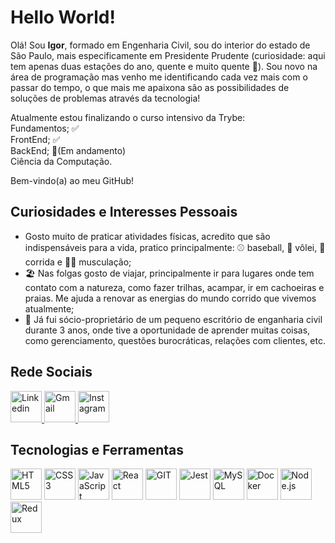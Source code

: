 <h1>Hello World!</h1>
<p>
  Olá! Sou <strong>Igor</strong>, formado em Engenharia Civil, sou do interior do estado de São Paulo, mais especificamente em Presidente Prudente (curiosidade: aqui tem apenas duas estações do ano, quente e muito quente 🥵). Sou novo na área de programação mas venho me identificando cada vez mais com o passar do tempo, o que mais me apaixona são as possibilidades de soluções de problemas através da tecnologia!
</p>
<p>
  Atualmente estou finalizando o curso intensivo da Trybe:
  <br>Fundamentos; ✅
  <br>FrontEnd; ✅
  <br>BackEnd; 🚀(Em andamento)
  <br>Ciência da Computação.
</p>
<p>Bem-vindo(a) ao meu GitHub!</p>

<h2>Curiosidades e Interesses Pessoais</h2>
<ul>
  <li>
    Gosto muito de praticar atividades físicas, acredito que são indispensáveis para a vida, pratico principalmente: ⚾ baseball, 🏐 vôlei, 🏃 corrida e 🏋️‍♂️ musculação;
  </li>
  <li>
    🏖️ Nas folgas gosto de viajar, principalmente ir para lugares onde tem contato com a natureza, como fazer trilhas, acampar, ir em cachoeiras e praias. Me ajuda a renovar as energias do mundo corrido que vivemos atualmente;
  </li>
  <li>
    👷 Já fui sócio-proprietário de um pequeno escritório de enganharia civil durante 3 anos, onde tive a oportunidade de aprender muitas coisas, como gerenciamento, questões burocráticas, relações com clientes, etc.
</li>
</ul>

<h2>Rede Sociais</h2>
<div>
  <a href=https://www.linkedin.com/in/igor-watanabe/>
    <img alt='Linkedin' src='https://camo.githubusercontent.com/7896e305249b958e8aa7638ca2e0bcff692290215240eabf8db02a570d2e0835/68747470733a2f2f692e6962622e636f2f4b7832475372542f6c696e6b6564696e2e706e67' height='50' width='50'>
  </a>
  <a href='mailto:eng.igorwatanabe@gmail.com'>
    <img alt='Gmail' src='https://cdn.icon-icons.com/icons2/730/PNG/512/gmail_icon-icons.com_62758.png' height='50' width='50'>
  </a>
  <a href='https://www.instagram.com/igorwatanabe/'>
    <img alt='Instagram' src='https://camo.githubusercontent.com/109977a284aefe0c20628563ac58b29776daad72fdaf4bdbff46cbc34c922a03/68747470733a2f2f63646e2e69636f6e2d69636f6e732e636f6d2f69636f6e73322f313231312f504e472f3531322f313439313537393630322d79756d6d696e6b79736f6369616c6d6564696133365f38333036372e706e67' height='50' width='50'>
  </a>
</div>

<h2>Tecnologias e Ferramentas</h2>
<div>
  <img alt='HTML5' src='https://camo.githubusercontent.com/89a4f052af35af3ae91139b0da6496483e00d4fb645589fc4d26cf95b42f8454/68747470733a2f2f63646e2e6a7364656c6976722e6e65742f67682f64657669636f6e732f64657669636f6e2f69636f6e732f68746d6c352f68746d6c352d706c61696e2d776f72646d61726b2e737667' height='50' width='50'>
  <img alt='CSS3' src='https://camo.githubusercontent.com/b3ce9472d369cacc72c37b7be98298b051836c138eada89587178fbd41939043/68747470733a2f2f63646e2e6a7364656c6976722e6e65742f67682f64657669636f6e732f64657669636f6e2f69636f6e732f637373332f637373332d706c61696e2d776f72646d61726b2e737667' height='50' width='50'>
  <img alt='JavaScript' src='https://camo.githubusercontent.com/442c452cb73752bb1914ce03fce2017056d651a2099696b8594ddf5ccc74825e/68747470733a2f2f63646e2e6a7364656c6976722e6e65742f67682f64657669636f6e732f64657669636f6e2f69636f6e732f6a6176617363726970742f6a6176617363726970742d6f726967696e616c2e737667' height='50' width='50'>
  <img alt='React' src='https://camo.githubusercontent.com/e84431cfbd9f7c44b1c20da1dde8ad407cbc31174844a428074d1e3b43faab8b/68747470733a2f2f63646e2e6a7364656c6976722e6e65742f67682f64657669636f6e732f64657669636f6e2f69636f6e732f72656163742f72656163742d6f726967696e616c2d776f72646d61726b2e737667' height='50' width='50'>
  <img alt='GIT' src='https://camo.githubusercontent.com/dc9e7e657b4cd5ba7d819d1a9ce61434bd0ddbb94287d7476b186bd783b62279/68747470733a2f2f63646e2e6a7364656c6976722e6e65742f67682f64657669636f6e732f64657669636f6e2f69636f6e732f6769742f6769742d6f726967696e616c2e737667' height='50' width='50'>
  <img alt='Jest' src='https://camo.githubusercontent.com/fd37a0ed465d6e14411705324a0d21739377f54ab6d0ae146c68fca8777e16c7/68747470733a2f2f63646e2e6a7364656c6976722e6e65742f67682f64657669636f6e732f64657669636f6e2f69636f6e732f6a6573742f6a6573742d706c61696e2e737667' height='50' width='50'>
  <img alt='MySQL' src='https://camo.githubusercontent.com/ad7293939c16e73991b8d60763373b710bf9e96923595e8dd90fb7dee464e9ce/68747470733a2f2f63646e2e6a7364656c6976722e6e65742f67682f64657669636f6e732f64657669636f6e2f69636f6e732f6d7973716c2f6d7973716c2d6f726967696e616c2d776f72646d61726b2e737667' height='50' width='50'>
  <img alt='Docker' src='https://camo.githubusercontent.com/240d9f9177236e5fd117a33e31e5b77b5fece5f03410fe10f5c7835937fb3506/68747470733a2f2f63646e2e6a7364656c6976722e6e65742f67682f64657669636f6e732f64657669636f6e2f69636f6e732f646f636b65722f646f636b65722d706c61696e2d776f72646d61726b2e737667' height='50' width='50'>
  <img alt='Node.js' src='https://camo.githubusercontent.com/900baefb89e187c8b32cdbb3b440d1502fe8f30a1a335cc5dc5868af0142f8b1/68747470733a2f2f63646e2e6a7364656c6976722e6e65742f67682f64657669636f6e732f64657669636f6e2f69636f6e732f6e6f64656a732f6e6f64656a732d6f726967696e616c2e737667' height='50' width='50'>
  <img alt='Redux' src='https://camo.githubusercontent.com/2b6b50702c658cdfcf440cef1eb88c7e0e5a16ce0eb6ab8bc933da7697c12213/68747470733a2f2f63646e2e6a7364656c6976722e6e65742f67682f64657669636f6e732f64657669636f6e2f69636f6e732f72656475782f72656475782d6f726967696e616c2e737667' height='50' width='50'>  
</div>

<!--
**igorwatanabe/igorwatanabe** is a ✨ _special_ ✨ repository because its `README.md` (this file) appears on your GitHub profile.

Here are some ideas to get you started:

- 🔭 I’m currently working on ...
- 🌱 I’m currently learning ...
- 👯 I’m looking to collaborate on ...
- 🤔 I’m looking for help with ...
- 💬 Ask me about ...
- 📫 How to reach me: ...
- 😄 Pronouns: ...
- ⚡ Fun fact: ...
-->
